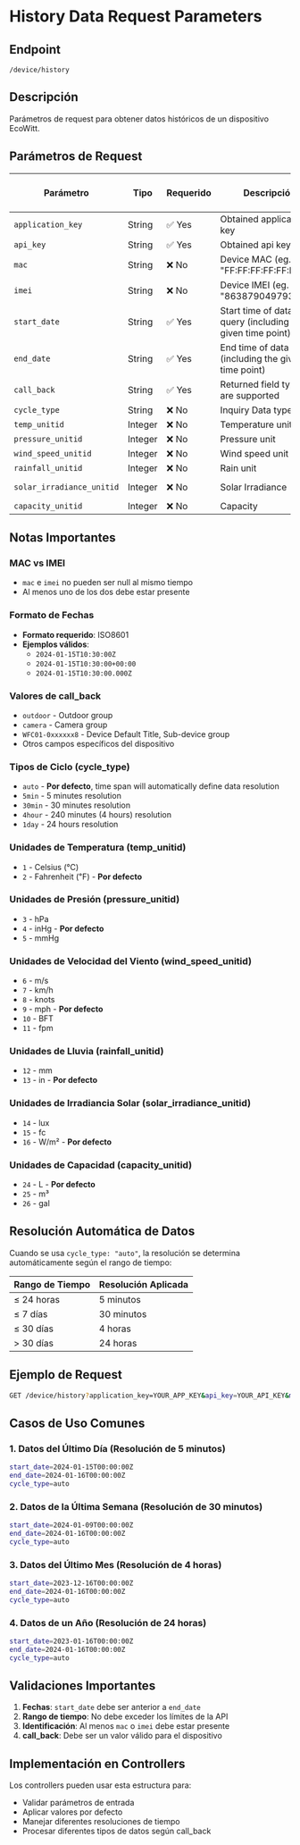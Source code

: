 # History Data Request Parameters

## Endpoint
`/device/history`

## Descripción
Parámetros de request para obtener datos históricos de un dispositivo EcoWitt.

## Parámetros de Request

| Parámetro | Tipo | Requerido | Descripción | Valores por Defecto |
|-----------|------|-----------|-------------|-------------------|
| `application_key` | String | ✅ Yes | Obtained application key | - |
| `api_key` | String | ✅ Yes | Obtained api key | - |
| `mac` | String | ❌ No | Device MAC (eg. "FF:FF:FF:FF:FF:FF") | - |
| `imei` | String | ❌ No | Device IMEI (eg. "863879049793071") | - |
| `start_date` | String | ✅ Yes | Start time of data query (including the given time point) | - |
| `end_date` | String | ✅ Yes | End time of data query (including the given time point) | - |
| `call_back` | String | ✅ Yes | Returned field types are supported | - |
| `cycle_type` | String | ❌ No | Inquiry Data type | `auto` |
| `temp_unitid` | Integer | ❌ No | Temperature unit | `2` (℉) |
| `pressure_unitid` | Integer | ❌ No | Pressure unit | `4` (inHg) |
| `wind_speed_unitid` | Integer | ❌ No | Wind speed unit | `9` (mph) |
| `rainfall_unitid` | Integer | ❌ No | Rain unit | `13` (in) |
| `solar_irradiance_unitid` | Integer | ❌ No | Solar Irradiance | `16` (W/m²) |
| `capacity_unitid` | Integer | ❌ No | Capacity | `24` (L) |

## Notas Importantes

### MAC vs IMEI
- `mac` e `imei` no pueden ser null al mismo tiempo
- Al menos uno de los dos debe estar presente

### Formato de Fechas
- **Formato requerido**: ISO8601
- **Ejemplos válidos**:
  - `2024-01-15T10:30:00Z`
  - `2024-01-15T10:30:00+00:00`
  - `2024-01-15T10:30:00.000Z`

### Valores de call_back
- `outdoor` - Outdoor group
- `camera` - Camera group  
- `WFC01-0xxxxxx8` - Device Default Title, Sub-device group
- Otros campos específicos del dispositivo

### Tipos de Ciclo (cycle_type)
- `auto` - **Por defecto**, time span will automatically define data resolution
- `5min` - 5 minutes resolution
- `30min` - 30 minutes resolution
- `4hour` - 240 minutes (4 hours) resolution
- `1day` - 24 hours resolution

### Unidades de Temperatura (temp_unitid)
- `1` - Celsius (℃)
- `2` - Fahrenheit (℉) - **Por defecto**

### Unidades de Presión (pressure_unitid)
- `3` - hPa
- `4` - inHg - **Por defecto**
- `5` - mmHg

### Unidades de Velocidad del Viento (wind_speed_unitid)
- `6` - m/s
- `7` - km/h
- `8` - knots
- `9` - mph - **Por defecto**
- `10` - BFT
- `11` - fpm

### Unidades de Lluvia (rainfall_unitid)
- `12` - mm
- `13` - in - **Por defecto**

### Unidades de Irradiancia Solar (solar_irradiance_unitid)
- `14` - lux
- `15` - fc
- `16` - W/m² - **Por defecto**

### Unidades de Capacidad (capacity_unitid)
- `24` - L - **Por defecto**
- `25` - m³
- `26` - gal

## Resolución Automática de Datos

Cuando se usa `cycle_type: "auto"`, la resolución se determina automáticamente según el rango de tiempo:

| Rango de Tiempo | Resolución Aplicada |
|-----------------|-------------------|
| ≤ 24 horas | 5 minutos |
| ≤ 7 días | 30 minutos |
| ≤ 30 días | 4 horas |
| > 30 días | 24 horas |

## Ejemplo de Request

```bash
GET /device/history?application_key=YOUR_APP_KEY&api_key=YOUR_API_KEY&mac=FF:FF:FF:FF:FF:FF&start_date=2024-01-15T00:00:00Z&end_date=2024-01-16T00:00:00Z&call_back=outdoor&cycle_type=auto&temp_unitid=2&pressure_unitid=4&wind_speed_unitid=9&rainfall_unitid=13&solar_irradiance_unitid=16&capacity_unitid=24
```

## Casos de Uso Comunes

### 1. Datos del Último Día (Resolución de 5 minutos)
```bash
start_date=2024-01-15T00:00:00Z
end_date=2024-01-16T00:00:00Z
cycle_type=auto
```

### 2. Datos de la Última Semana (Resolución de 30 minutos)
```bash
start_date=2024-01-09T00:00:00Z
end_date=2024-01-16T00:00:00Z
cycle_type=auto
```

### 3. Datos del Último Mes (Resolución de 4 horas)
```bash
start_date=2023-12-16T00:00:00Z
end_date=2024-01-16T00:00:00Z
cycle_type=auto
```

### 4. Datos de un Año (Resolución de 24 horas)
```bash
start_date=2023-01-16T00:00:00Z
end_date=2024-01-16T00:00:00Z
cycle_type=auto
```

## Validaciones Importantes

1. **Fechas**: `start_date` debe ser anterior a `end_date`
2. **Rango de tiempo**: No debe exceder los límites de la API
3. **Identificación**: Al menos `mac` o `imei` debe estar presente
4. **call_back**: Debe ser un valor válido para el dispositivo

## Implementación en Controllers

Los controllers pueden usar esta estructura para:
- Validar parámetros de entrada
- Aplicar valores por defecto
- Manejar diferentes resoluciones de tiempo
- Procesar diferentes tipos de datos según call_back 